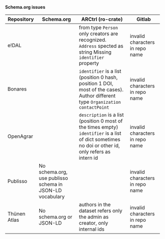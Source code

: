 **Schema.org issues**

| Repository | Schema.org | ARCtrl (ro-crate) | Gitlab |
| ----- | ----- | ----- | ----- |
| e\!DAL |  | from type `Person` only creators are recognized.  `Address` spected as string Missing `identifier` property | invalid characters in repo name |
| Bonares |  | `identifier` is a list (position 0 hash, position 1 DOI, most of the cases). Author different type `Organization` `contactPoint`   | invalid characters in repo name |
| OpenAgrar |  | `description` is a list (position 0 most of the times empty) `identifier` is a list of dict sometimes no doi or other id, only refers as intern id | invalid characters in repo name |
| Publisso | No schema.org, use publisso schema in JSON-LD vocabulary |  | invalid characters in repo name |
| Thünen Atlas | No schema.org or JSON-LD | authors in the dataset refers only the admin as creator, only internal ids | invalid characters in repo name |
